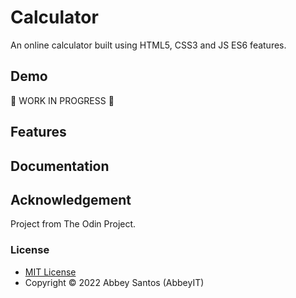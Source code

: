 # Calculator

An online calculator built using HTML5, CSS3 and JS ES6 features.

## Demo
🚧 WORK IN PROGRESS 🚧

## Features

## Documentation

## Acknowledgement 

Project from The Odin Project.

### License

- [MIT License](https://opensource.org/licenses/MIT)
- Copyright &copy; 2022 Abbey Santos (AbbeyIT)
